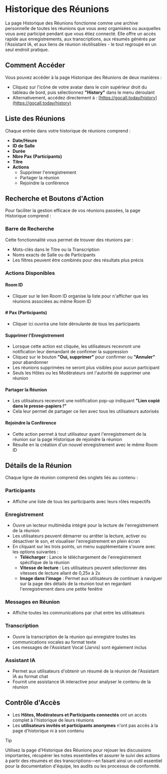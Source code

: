 # Historique des Réunions

La page Historique des Réunions fonctionne comme une archive personnelle de toutes les réunions que vous avez organisées ou auxquelles vous avez participé pendant que vous étiez connecté. Elle offre un accès rapide aux enregistrements, aux transcriptions, aux résumés générés par l\'Assistant IA, et aux liens de réunion réutilisables - le tout regroupé en un seul endroit pratique.

## Comment Accéder

Vous pouvez accéder à la page Historique des Réunions de deux manières :

- Cliquez sur l\'icône de votre avatar dans le coin supérieur droit du tableau de bord, puis sélectionnez **"History"** dans le menu déroulant
- Alternativement, accédez directement à : [https://gocall.today/history](https://gocall.today/history)

## Liste des Réunions

Chaque entrée dans votre historique de réunions comprend :

- **Date/Heure**
- **ID de Salle**
- **Durée**
- **Nbre Pax (Participants)**
- **Titre**
- **Actions**
  - Supprimer l'enregistrement
  - Partager la réunion
  - Rejoindre la conférence

## Recherche et Boutons d'Action

Pour faciliter la gestion efficace de vos réunions passées, la page Historique comprend :

### Barre de Recherche

Cette fonctionnalité vous permet de trouver des réunions par :

- Mots-clés dans le Titre ou la Transcription
- Noms exacts de Salle ou de Participants
- Les filtres peuvent être combinés pour des résultats plus précis

### Actions Disponibles

#### Room ID

- Cliquer sur le lien Room ID organise la liste pour n'afficher que les réunions associées au même Room ID

#### # Pax (Participants)

- Cliquer ici ouvrira une liste déroulante de tous les participants

#### Supprimer l'Enregistrement

- Lorsque cette action est cliquée, les utilisateurs recevront une notification leur demandant de confirmer la suppression
- Cliquez sur le bouton **"Oui, supprimer"** pour confirmer ou **"Annuler"** pour abandonner
- Les réunions supprimées ne seront plus visibles pour aucun participant
- Seuls les Hôtes ou les Modérateurs ont l'autorité de supprimer une réunion

#### Partager la Réunion

- Les utilisateurs recevront une notification pop-up indiquant **"Lien copié dans le presse-papiers !"**
- Cela leur permet de partager ce lien avec tous les utilisateurs autorisés

#### Rejoindre la Conférence

- Cette action permet à tout utilisateur ayant l'enregistrement de la réunion sur la page Historique de rejoindre la réunion
- Résulte en la création d'un nouvel enregistrement avec le même Room ID

## Détails de la Réunion

Chaque ligne de réunion comprend des onglets liés au contenu :

### Participants

- Affiche une liste de tous les participants avec leurs rôles respectifs

### Enregistrement

- Ouvre un lecteur multimédia intégré pour la lecture de l\'enregistrement de la réunion
- Les utilisateurs peuvent démarrer ou arrêter la lecture, activer ou désactiver le son, et visualiser l\'enregistrement en plein écran
- En cliquant sur les trois points, un menu supplémentaire s\'ouvre avec les options suivantes :
  - **Télécharger** : Lance le téléchargement de l\'enregistrement spécifique de la réunion
  - **Vitesse de lecture** : Les utilisateurs peuvent sélectionner des vitesses de lecture allant de 0,25x à 2x
  - **Image dans l\'image** : Permet aux utilisateurs de continuer à naviguer sur la page des détails de la réunion tout en regardant l\'enregistrement dans une petite fenêtre

### Messages en Réunion

- Affiche toutes les communications par chat entre les utilisateurs

### Transcription

- Ouvre la transcription de la réunion qui enregistre toutes les communications vocales au format texte
- Les messages de l\'Assistant Vocal (Jarvis) sont également inclus

### Assistant IA

- Permet aux utilisateurs d\'obtenir un résumé de la réunion de l\'Assistant IA au format chat
- Fournit une assistance IA interactive pour analyser le contenu de la réunion

## Contrôle d\'Accès

- Les **Hôtes, Modérateurs et Participants connectés** ont un accès complet à l\'historique de leurs réunions
- Les **utilisateurs invités et participants anonymes** n\'ont pas accès à la page d\'historique ni à son contenu

> [!TIP]
> Utilisez la page d\'Historique des Réunions pour rejouer les discussions importantes, récupérer les notes essentielles et assurer le suivi des actions à partir des résumés et des transcriptions—en faisant ainsi un outil essentiel pour la documentation d\'équipe, les audits ou les processus de conformité.
